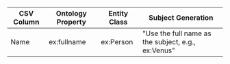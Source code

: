 | CSV Column | Ontology Property | Entity Class | Subject Generation |
| --- | --- | --- | --- |
| Name | ex:fullname | ex:Person | "Use the full name as the subject, e.g., ex:Venus" |

